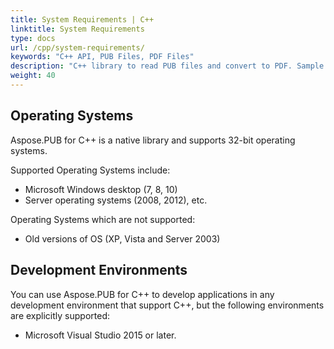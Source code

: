 ```yaml
---
title: System Requirements | C++
linktitle: System Requirements
type: docs
url: /cpp/system-requirements/
keywords: "C++ API, PUB Files, PDF Files"
description: "C++ library to read PUB files and convert to PDF. Sample code to edit PUB metadata and save to PDF using C++."
weight: 40
---
```


## **Operating Systems**
Aspose.PUB for C++ is a native library and supports 32-bit operating systems.

Supported Operating Systems include:

- Microsoft Windows desktop (7, 8, 10)
- Server operating systems (2008, 2012), etc.

Operating Systems which are not supported:

- Old versions of OS (XP, Vista and Server 2003)
## **Development Environments**
You can use Aspose.PUB for C++ to develop applications in any development environment that support C++, but the following environments are explicitly supported:

- Microsoft Visual Studio 2015 or later.
